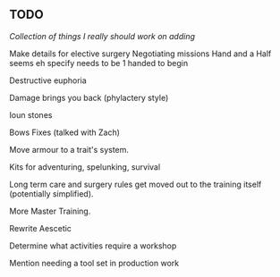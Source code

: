 ## TODO

*Collection of things I really should work on adding*

Make details for elective surgery 
Negotiating missions
Hand and a Half seems eh specify needs to be 1 handed to begin

Destructive euphoria

Damage brings you back (phylactery style)

Ioun stones

Bows Fixes (talked with Zach)

Move armour to a trait's system.

Kits for adventuring, spelunking, survival

Long term care and surgery rules get moved out to the training itself (potentially simplified).

More Master Training.

Rewrite Aescetic

Determine what activities require a workshop

Mention needing a tool set in production work





